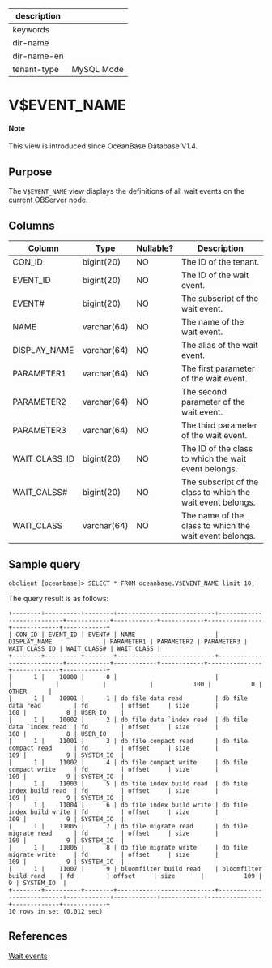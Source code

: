 |description||
|---|---|
|keywords||
|dir-name||
|dir-name-en||
|tenant-type|MySQL Mode|

# V$EVENT_NAME

<main id="notice" type='explain'>
  <h4>Note</h4>
  <p>This view is introduced since OceanBase Database V1.4. </p>
</main>

## Purpose

The `V$EVENT_NAME` view displays the definitions of all wait events on the current OBServer node.

## Columns

| **Column** | **Type** | **Nullable?** | **Description** |
|---------------|-------------|----------------|--------------|
| CON_ID | bigint(20) | NO | The ID of the tenant. |
| EVENT_ID | bigint(20) | NO | The ID of the wait event. |
| EVENT# | bigint(20) | NO | The subscript of the wait event. |
| NAME | varchar(64) | NO | The name of the wait event. |
| DISPLAY_NAME | varchar(64) | NO | The alias of the wait event. |
| PARAMETER1 | varchar(64) | NO | The first parameter of the wait event. |
| PARAMETER2 | varchar(64) | NO | The second parameter of the wait event. |
| PARAMETER3 | varchar(64) | NO | The third parameter of the wait event. |
| WAIT_CLASS_ID | bigint(20) | NO | The ID of the class to which the wait event belongs. |
| WAIT_CALSS# | bigint(20) | NO | The subscript of the class to which the wait event belongs. |
| WAIT_CLASS | varchar(64) | NO | The name of the class to which the wait event belongs. |

## Sample query

```shell
obclient [oceanbase]> SELECT * FROM oceanbase.V$EVENT_NAME limit 10;
```

The query result is as follows:

```shell
+--------+----------+--------+---------------------------+---------------------------+------------+------------+------------+---------------+-------------+------------+
| CON_ID | EVENT_ID | EVENT# | NAME                      | DISPLAY_NAME              | PARAMETER1 | PARAMETER2 | PARAMETER3 | WAIT_CLASS_ID | WAIT_CLASS# | WAIT_CLASS |
+--------+----------+--------+---------------------------+---------------------------+------------+------------+------------+---------------+-------------+------------+
|      1 |    10000 |      0 |                           |                           |            |            |            |           100 |           0 | OTHER      |
|      1 |    10001 |      1 | db file data read         | db file data read         | fd         | offset     | size       |           108 |           8 | USER_IO    |
|      1 |    10002 |      2 | db file data `index read  | db file data `index read  | fd         | offset     | size       |           108 |           8 | USER_IO    |
|      1 |    11001 |      3 | db file compact read      | db file compact read      | fd         | offset     | size       |           109 |           9 | SYSTEM_IO  |
|      1 |    11002 |      4 | db file compact write     | db file compact write     | fd         | offset     | size       |           109 |           9 | SYSTEM_IO  |
|      1 |    11003 |      5 | db file index build read  | db file index build read  | fd         | offset     | size       |           109 |           9 | SYSTEM_IO  |
|      1 |    11004 |      6 | db file index build write | db file index build write | fd         | offset     | size       |           109 |           9 | SYSTEM_IO  |
|      1 |    11005 |      7 | db file migrate read      | db file migrate read      | fd         | offset     | size       |           109 |           9 | SYSTEM_IO  |
|      1 |    11006 |      8 | db file migrate write     | db file migrate write     | fd         | offset     | size       |           109 |           9 | SYSTEM_IO  |
|      1 |    11007 |      9 | bloomfilter build read    | bloomfilter build read    | fd         | offset     | size       |           109 |           9 | SYSTEM_IO  |
+--------+----------+--------+---------------------------+---------------------------+------------+------------+------------+---------------+-------------+------------+
10 rows in set (0.012 sec)
```

## References

[Wait events](../../../../600.manage/700.monitor/200.monitor-items-introduction/100.system-monitor/300.wait-events.md)